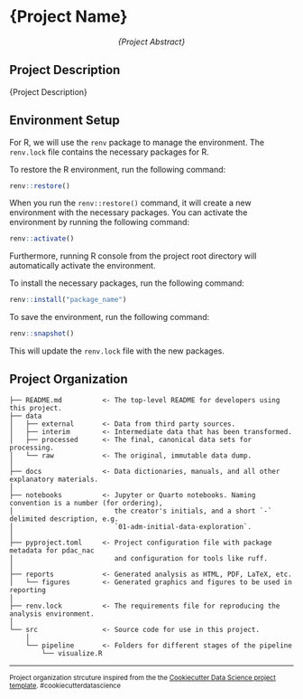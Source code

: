 # {Project Name}

<p align="center">
    <em>{Project Abstract}</em>
</p>

## Project Description

{Project Description}

## Environment Setup


For R, we will use the `renv` package to manage the environment. The `renv.lock` file contains the necessary packages for R.

To restore the R environment, run the following command:

```R
renv::restore()
```

When you run the `renv::restore()` command, it will create a new environment with the necessary packages. You can activate the environment by running the following command:

```R
renv::activate()
```

Furthermore, running R console from the project root directory will automatically activate the environment.

To install the necessary packages, run the following command:

```R
renv::install("package_name")
```

To save the environment, run the following command:

```R
renv::snapshot()
```

This will update the `renv.lock` file with the new packages.


## Project Organization

```
├── README.md          <- The top-level README for developers using this project.
├── data
│   ├── external       <- Data from third party sources.
│   ├── interim        <- Intermediate data that has been transformed.
│   ├── processed      <- The final, canonical data sets for processing.
│   └── raw            <- The original, immutable data dump.
│
├── docs               <- Data dictionaries, manuals, and all other explanatory materials.
│
├── notebooks          <- Jupyter or Quarto notebooks. Naming convention is a number (for ordering),
│                         the creator's initials, and a short `-` delimited description, e.g.
│                         `01-adm-initial-data-exploration`.
│
├── pyproject.toml     <- Project configuration file with package metadata for pdac_nac
│                         and configuration for tools like ruff.
│
├── reports            <- Generated analysis as HTML, PDF, LaTeX, etc.
│   └── figures        <- Generated graphics and figures to be used in reporting
│
├── renv.lock          <- The requirements file for reproducing the analysis environment.
│
└── src                <- Source code for use in this project.
    │
    └── pipeline       <- Folders for different stages of the pipeline
        └── visualize.R
```

---

<small>Project organization strcuture inspired from the the <a target="_blank" href="https://drivendata.github.io/cookiecutter-data-science/">Cookiecutter Data Science project template</a>. #cookiecutterdatascience</small>
